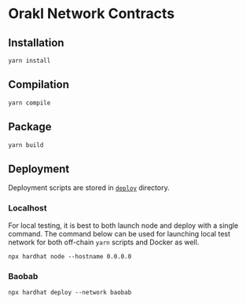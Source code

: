 # Orakl Network Contracts

## Installation

```shell
yarn install
```

## Compilation

```shell
yarn compile
```

## Package

```shell
yarn build
```

## Deployment

Deployment scripts are stored in [`deploy`](deploy) directory.

### Localhost

For local testing, it is best to both launch node and deploy with a single command.
The command below can be used for launching local test network for both off-chain `yarn` scripts and Docker as well.

```
npx hardhat node --hostname 0.0.0.0
```

### Baobab

```
npx hardhat deploy --network baobab
```
